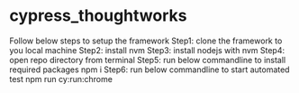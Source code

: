 # cypress_thoughtworks
Follow below steps to setup the framework
Step1: clone the framework to you local machine
Step2: install nvm
Step3: install nodejs with nvm
Step4: open repo directory from terminal
Step5: run below commandline to install required packages
    npm i
Step6: run below commandline to start automated test
    npm run cy:run:chrome